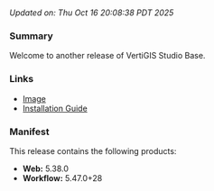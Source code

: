 # 
_Updated on: Thu Oct 16 20:08:38 PDT 2025_

### Summary

Welcome to another release of VertiGIS Studio Base.

### Links

- [Image](https://github.com/vertigis/studio-base/pkgs/container/studio%2fbase/547329608?tag=v1.1.834.277132-r18581093616)
- [Installation
  Guide](https://github.com/vertigis/studio-base/tree/v1.1.834.277132-r18581093616)

### Manifest

This release contains the following products:
- __Web:__ 5.38.0
- __Workflow:__ 5.47.0+28
